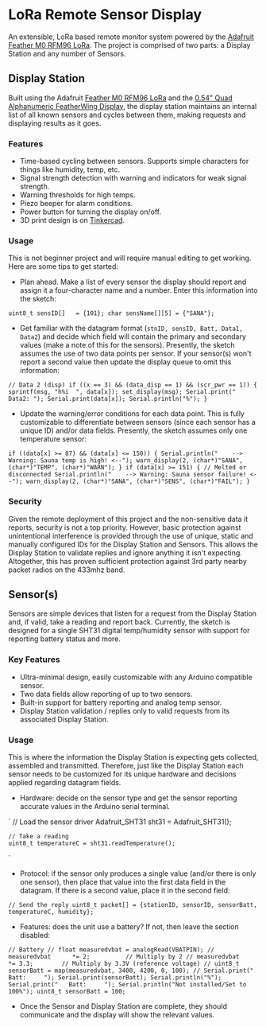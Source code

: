 # LoRa Remote Sensor Display

An extensible, LoRa based remote monitor system powered by the [Adafruit Feather M0 RFM96 LoRa](https://www.adafruit.com/product/3179). The project is comprised of two parts: a Display Station and any number of Sensors.

## Display Station

Built using the Adafruit [Feather M0 RFM96 LoRa](https://www.adafruit.com/product/3179) and the [0.54" Quad Alphanumeric FeatherWing Display](https://www.adafruit.com/product/3127), the display station maintains an internal list of all known sensors and cycles between them, making requests and displaying results as it goes.

### Features

- Time-based cycling between sensors. Supports simple characters for things like humidity, temp, etc.
- Signal strength detection with warning and indicators for weak signal strength.
- Warning thresholds for high temps.
- Piezo beeper for alarm conditions.
- Power button for turning the display on/off.
- 3D print design is on [Tinkercad](https://www.tinkercad.com/things/hti6Ns5rOIe).

### Usage

This is not beginner project and will require manual editing to get working. Here are some tips to get started:

- Plan ahead. Make a list of every sensor the display should report and assign it a four-character name and a number. Enter this information into the sketch:

`
    uint8_t sensID[]   = {101};
    char sensName[][5] = {"SANA"};
`

- Get familiar with the datagram format (`stnID, sensID, Batt, Data1, Data2`) and decide which field will contain the primary and secondary values (make a note of this for the sensors). Presently, the sketch assumes the use of two data points per sensor. If your sensor(s) won't report a second value then update the display queue to omit this information:

`
    // Data 2 (disp)
    if ((x == 3) && (data_disp == 1) && (scr_pwr == 1)) {
      sprintf(msg, "h%i  ", data[x]);
      set_display(msg);
      Serial.print("  Data2: "); Serial.print(data[x]); Serial.println("%");
    }
`

- Update the warning/error conditions for each data point. This is fully customizable to differentiate between sensors (since each sensor has a unique ID) and/or data fields. Presently, the sketch assumes only one temperature sensor:

`
    if ((data[x] >= 87) && (data[x] <= 150)) {
      Serial.println("    --> Warning: Sauna temp is high! <--");
      warn_display(2, (char*)"SANA", (char*)"TEMP", (char*)"WARN");
    }
    if (data[x] >= 151) { // Melted or disconnected
      Serial.println("    --> Warning: Sauna sensor failure! <--");
      warn_display(2, (char*)"SANA", (char*)"SENS", (char*)"FAIL");
    }
`

### Security

Given the remote deployment of this project and the non-sensitive data it reports, security is not a top priority. However, basic protection against unintentional interference is provided through the use of unique, static and manually configured IDs for the Display Station and Sensors. This allows the Display Station to validate replies and ignore anything it isn't expecting. Altogether, this has proven sufficient protection against 3rd party nearby packet radios on the 433mhz band.

## Sensor(s)

Sensors are simple devices that listen for a request from the Display Station and, if valid, take a reading and report back. Currently, the sketch is designed for a single SHT31 digital temp/humidity sensor with support for reporting battery status and more.

### Key Features

- Ultra-minimal design, easily customizable with any Arduino compatible sensor.
- Two data fields allow reporting of up to two sensors.
- Built-in support for battery reporting and analog temp sensor.
- Display Station validation / replies only to valid requests from its associated Display Station.

### Usage

This is where the information the Display Station is expecting gets collected, assembled and transmitted. Therefore, just like the Display Station each sensor needs to be customized for its unique hardware and decisions applied regarding datagram fields.

- Hardware: decide on the sensor type and get the sensor reporting accurate values in the Arduino serial terminal.

`
    // Load the sensor driver
    Adafruit_SHT31 sht31 = Adafruit_SHT31();

    // Take a reading
    uint8_t temperatureC = sht31.readTemperature();
`

- Protocol: if the sensor only produces a single value (and/or there is only one sensor), then place that value into the first data field in the datagram. If there is a second value, place it in the second field:

`
    // Send the reply
    uint8_t packet[] = {stationID, sensorID, sensorBatt, temperatureC, humidity};
`

- Features: does the unit use a battery? If not, then leave the section disabled:

`
    // Battery
    // float measuredvbat = analogRead(VBATPIN);
    // measuredvbat      *= 2;          // Multiply by 2
    // measuredvbat      *= 3.3;        // Multiply by 3.3V (reference voltage)
    // uint8_t sensorBatt = map(measuredvbat, 3400, 4200, 0, 100);
    // Serial.print("   Batt:     "); Serial.print(sensorBatt); Serial.println("%");
    Serial.print("   Batt:     "); Serial.println("Not installed/Set to 100%");
    uint8_t sensorBatt = 100;
`
- Once the Sensor and Display Station are complete, they should communicate and the display will show the relevant values.

